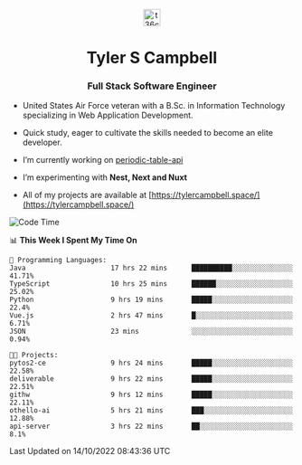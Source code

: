 <p align="center">
<a href="https://www.linkedin.com/in/t36campbell" target="blank"><img align="center" src="https://ik.imagekit.io/t36campbell/Portfolio/linkedin.png.original_m8bbGgPh6.png" alt="t36campbell" height="30" width="30" /></a>
</p>
<h1 align="center">Tyler S Campbell</h1>
<h3 align="center">Full Stack Software Engineer</h3>

* United States Air Force veteran with a B.Sc. in Information Technology specializing in Web Application Development. 

* Quick study, eager to cultivate the skills needed to become an elite developer.

* I’m currently working on [periodic-table-api](https://github.com/t36campbell/periodic-table-api)

* I’m experimenting with **Nest, Next and Nuxt**

* All of my projects are available at [https://tylercampbell.space/](https://tylercampbell.space/)

<!--START_SECTION:waka-->
![Code Time](http://img.shields.io/badge/Code%20Time-1%2C894%20hrs%2010%20mins-blue)

📊 **This Week I Spent My Time On** 

```text
💬 Programming Languages: 
Java                     17 hrs 22 mins      ██████████░░░░░░░░░░░░░░░   41.71% 
TypeScript               10 hrs 25 mins      ██████░░░░░░░░░░░░░░░░░░░   25.02% 
Python                   9 hrs 19 mins       █████░░░░░░░░░░░░░░░░░░░░   22.4% 
Vue.js                   2 hrs 47 mins       █░░░░░░░░░░░░░░░░░░░░░░░░   6.71% 
JSON                     23 mins             ░░░░░░░░░░░░░░░░░░░░░░░░░   0.94%

🐱‍💻 Projects: 
pytos2-ce                9 hrs 24 mins       █████░░░░░░░░░░░░░░░░░░░░   22.58% 
deliverable              9 hrs 22 mins       █████░░░░░░░░░░░░░░░░░░░░   22.51% 
githw                    9 hrs 12 mins       █████░░░░░░░░░░░░░░░░░░░░   22.11% 
othello-ai               5 hrs 21 mins       ███░░░░░░░░░░░░░░░░░░░░░░   12.88% 
api-server               3 hrs 22 mins       ██░░░░░░░░░░░░░░░░░░░░░░░   8.1%

```


 Last Updated on 14/10/2022 08:43:36 UTC
<!--END_SECTION:waka-->
